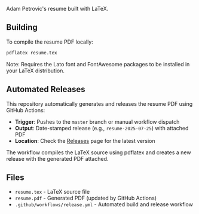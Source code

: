 Adam Petrovic's resume built with LaTeX.

## Building

To compile the resume PDF locally:

```bash
pdflatex resume.tex
```

Note: Requires the Lato font and FontAwesome packages to be installed in your LaTeX distribution.

## Automated Releases

This repository automatically generates and releases the resume PDF using GitHub Actions:

- **Trigger**: Pushes to the `master` branch or manual workflow dispatch
- **Output**: Date-stamped release (e.g., `resume-2025-07-25`) with attached PDF
- **Location**: Check the [Releases](../../releases) page for the latest version

The workflow compiles the LaTeX source using pdflatex and creates a new release with the generated PDF attached.

## Files

- `resume.tex` - LaTeX source file
- `resume.pdf` - Generated PDF (updated by GitHub Actions)
- `.github/workflows/release.yml` - Automated build and release workflow
